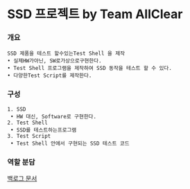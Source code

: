 # SSD 프로젝트 by Team AllClear
### 개요
```
SSD 제품을 테스트 할수있는Test Shell 을 제작
• 실제HW가아닌, SW로가상으로구현한다.
• Test Shell 프로그램을 제작하여 SSD 동작을 테스트 할 수 있다.
• 다양한Test Script를 제작한다.
```
### 구성
```
1. SSD
 • HW 대신, Software로 구현한다.
2. Test Shell
 • SSD를 테스트하는프로그램
3. Test Script
 • Test Shell 안에서 구현되는 SSD 테스트 코드
```
### 역할 분담
[백로그 문서](backlog.md)
